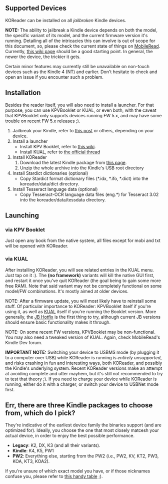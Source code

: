 ## Supported Devices
KOReader can be installed on all *jailbroken* Kindle devices.

**NOTE:** The ability to jailbreak a Kindle device depends on both the model, the specific variant of its model, and the current firmware version it's running.
Detailing all of the intricacies this can involve is out of scope for this document, so, please check the current state of things on [MobileRead](https://www.mobileread.com/forums/forumdisplay.php?f=150). Currently, [this wiki page](https://wiki.mobileread.com/wiki/5_x_Jailbreak) should be a good starting point.
In general, the newer the device, the trickier it gets.


Certain minor features may currently still be unavailable on non-touch devices such as the Kindle 4 (NT) and earlier. Don't hesitate to check and open an issue if you encounter such a problem.

## Installation
Besides the reader itself, you will also need to install a launcher. For that purpose, you can use KPVBooklet or KUAL, or even both, with the caveat that KPVBooklet only supports devices running FW 5.x, and may have some trouble on recent FW 5.x releases ;).

  1. Jailbreak your Kindle, refer to [this post](http://www.mobileread.com/forums/showthread.php?t=186645) or others, depending on your device.
  1. Install a launcher
      * Install KPV Booklet, refer to [this wiki](https://github.com/koreader/kpvbooklet/wiki).
      * Install KUAL, refer to [the official thread](http://www.mobileread.com/forums/showthread.php?t=203326)
  1. Install KOReader
      1. Download the latest Kindle package from [this page](https://github.com/koreader/koreader/releases).
      1. Unzip the whole archive into the Kindle's USB root directory
  1. Install Stardict dictionaries (optional)
      * Copy Stardict format dictionary files (*.idx, *.ifo, *.dict) into the koreader/data/dict directory.
  1. Install Tesseract language data (optional)
      * Copy Tesseract-OCR language data files (eng.*) for Tesseract 3.02 into the koreader/data/tessdata directory.

## Launching
### via KPV Booklet
Just open any book from the native system, all files except for mobi and txt will be opened with KOReader.
### via KUAL
After installing KOReader, you will see related entries in the KUAL menu. Just tap on it :). The **(no framework)** variants will kill the native GUI first, and restart it once you've quit KOReader (the goal being to gain some more free RAM). Note that said variant may not be completely functional on some model/FW combinations. It's mostly aimed at older devices.


NOTE: After a firmware update, you will most likely have to reinstall some stuff. Of particular importance to KOReader: KPVBooklet itself if you're using it, as well as [KUAL](http://www.mobileread.com/forums/showthread.php?t=203326) itself if you're running the Booklet version. More generally, the [JB Hotfix](https://www.mobileread.com/forums/showpost.php?p=3004892&postcount=1597) is the first thing to try, although current JB versions should ensure basic functionality makes it through. 

NOTE: On some recent FW versions, KPVBooklet may be non-functional. You may also need a tweaked version of KUAL. Again, check MobileRead's Kindle Dev forum.

**IMPORTANT NOTE:** Switching your device to USBMS mode (by plugging it to a computer over USB) while KOReader is running is *entirely unsupported*, and risks crashing in fun and interesting ways, both KOReader, and possibly the Kindle's underlying system. Recent KOReader versions make an attempt at avoiding complete and utter mayhem, but it's still not recommended to try to test that theory ;).
If you need to charge your device while KOReader is running, either do it with a charger, or switch your device to USBNet mode first.

## Err, there are three Kindle packages to choose from, which do I pick?

They're indicative of the earliest device family the binaries support (and are optimized for). Ideally, you choose the one that most closely matcesh your actual device, in order to enjoy the best possible performance.

* **Legacy**: K2, DX, K3 (and all their variants).
* **Kindle**: K4, K5, PW1
* **PW2**: Everything else, starting from the PW2 (i.e., PW2, KV, KT2, PW3, KOA, KT3, KOA2).


If you're unsure of which exact model you have, or if those nicknames confuse you, please refer to [this handy table](https://wiki.mobileread.com/wiki/Kindle_Serial_Numbers) ;).